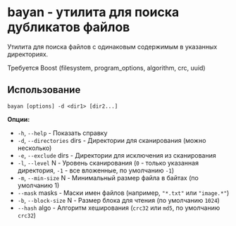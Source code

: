# bayan - утилита для поиска дубликатов файлов

Утилита для поиска файлов с одинаковым содержимым в указанных директориях.

Требуется Boost (filesystem, program_options, algorithm, crc, uuid)

## Использование

`bayan [options] -d <dir1> [dir2...]`

**Опции:**
 - `-h`, `--help`               - Показать справку
 - `-d`, `--directories` dirs   - Директории для сканирования (можно несколько)
 - `-e`, `--exclude` dirs       - Директории для исключения из сканирования
 - `-l`, `--level` N            - Уровень сканирования (`0` - только указанная директория, `-1` - все вложенные, по умолчанию `-1`)
 - `-m`, `--min-size` N         - Минимальный размер файла в байтах (по умолчанию 1)
 - `--mask` masks               - Маски имен файлов (например, `"*.txt"` или `"image.*"`)
 - `-b`, `--block-size` N       - Размер блока для чтения (по умолчанию `1024`)
 - `--hash` algo                - Алгоритм хеширования (`crc32` или `md5`, по умолчанию `crc32`)
